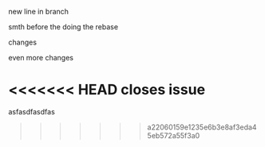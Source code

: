 new line
in branch 


smth before the doing the rebase


changes


even more changes

<<<<<<< HEAD
closes issue 
=======
asfasdfasdfas
>>>>>>> a22060159e1235e6b3e8af3eda45eb572a55f3a0
